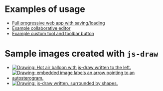 # Examples of usage
 * [Full progressive web app with saving/loading](./demo/README.md)
 * [Example collaborative editor](./examples/example-collaborative/README.md)
 * [Example custom tool and toolbar button](./examples/example-custom-tools/README.md)

# Sample images created with `js-draw`
 * [![Drawing: Hot air balloon with js-draw written to the left.](./img/sample/sample-1.svg)](./img/sample/sample-1.svg)
 * [![Drawing: embedded image labels an arrow pointing to an autosterogram.](./img/sample/sample-2.svg)](./img/sample/sample-2.svg)
 * [![Drawing: js-draw written, surrounded by shapes.](./img/sample/sample-3.svg)](./img/sample/sample-3.svg)
